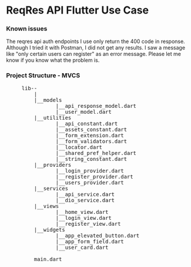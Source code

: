 # ReqRes API Flutter Use Case

### Known issues
The reqres api auth endpoints I use only return the 400 code in response. Although I tried it with Postman, I did not get any results. I saw a message like "only certain users can register" as an error message. Please let me know if you know what the problem is.

### Project Structure - MVCS

<pre>
     lib--                                  
         |                                       
         |__models                                     
                |__api_response_model.dart
                |__user_model.dart
         |__utilities                           
                |__api_constant.dart
                |__assets_constant.dart        
                |__form_extension.dart
                |__form_validators.dart
                |__locator.dart
                |__shared_pref_helper.dart
                |__string_constant.dart
         |__providers                           
                |__login_provider.dart
                |__register_provider.dart
                |__users_provider.dart
         |__services
                |__api_service.dart
                |__dio_service.dart
         |__views
                |__home_view.dart
                |__login_view.dart
                |__register_view.dart
         |__widgets
                |__app_elevated_button.dart
                |__app_form_field.dart
                |__user_card.dart
               
         main.dart
</pre><br><br>

